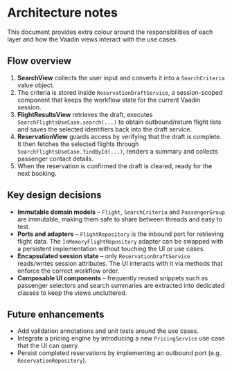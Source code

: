 # Architecture notes

This document provides extra colour around the responsibilities of each layer and how the Vaadin
views interact with the use cases.

## Flow overview

1. **SearchView** collects the user input and converts it into a `SearchCriteria` value object.
2. The criteria is stored inside `ReservationDraftService`, a session-scoped component that keeps the
   workflow state for the current Vaadin session.
3. **FlightResultsView** retrieves the draft, executes `SearchFlightsUseCase.search(...)` to obtain
   outbound/return flight lists and saves the selected identifiers back into the draft service.
4. **ReservationView** guards access by verifying that the draft is complete. It then fetches the
   selected flights through `SearchFlightsUseCase.findById(...)`, renders a summary and collects
   passenger contact details.
5. When the reservation is confirmed the draft is cleared, ready for the next booking.

## Key design decisions

* **Immutable domain models** – `Flight`, `SearchCriteria` and `PassengerGroup` are immutable, making
  them safe to share between threads and easy to test.
* **Ports and adapters** – `FlightRepository` is the inbound port for retrieving flight data. The
  `InMemoryFlightRepository` adapter can be swapped with a persistent implementation without touching
  the UI or use cases.
* **Encapsulated session state** – only `ReservationDraftService` reads/writes session attributes. The
  UI interacts with it via methods that enforce the correct workflow order.
* **Composable UI components** – frequently reused snippets such as passenger selectors and search
  summaries are extracted into dedicated classes to keep the views uncluttered.

## Future enhancements

* Add validation annotations and unit tests around the use cases.
* Integrate a pricing engine by introducing a new `PricingService` use case that the UI can query.
* Persist completed reservations by implementing an outbound port (e.g. `ReservationRepository`).

